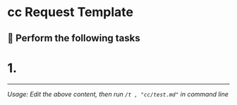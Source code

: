 # cc Request Template

## 🎯 Perform the following tasks
# 1.


---
*Usage: Edit the above content, then run `/t , "cc/test.md"` in command line*
